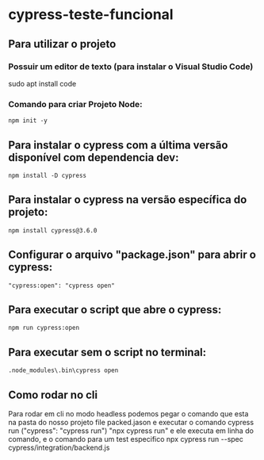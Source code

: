# cypress-teste-funcional

## Para utilizar o projeto

### Possuir um editor de texto (para instalar  o Visual Studio Code)

sudo apt install code

### Comando para criar Projeto Node:


    npm init -y

## Para instalar o cypress com a última versão disponível com dependencia dev:

    npm install -D cypress
    


## Para instalar o cypress na versão específica do projeto:


    npm install cypress@3.6.0
    


## Configurar o arquivo "package.json" para abrir o cypress:


    "cypress:open": "cypress open"
    


## Para executar o script que abre o cypress:


    npm run cypress:open
    


## Para executar sem o script no terminal:


    .node_modules\.bin\cypress open



 ## Como rodar no cli

Para rodar em cli no modo headless podemos pegar o comando que esta na pasta do nosso projeto file packed.jason e executar o comando 
cypress run ("cypress": "cypress run") "npx cypress run" e ele executa em linha do comando, 
e o comando para um test especifico 
npx cypress run --spec cypress/integration/backend.js
